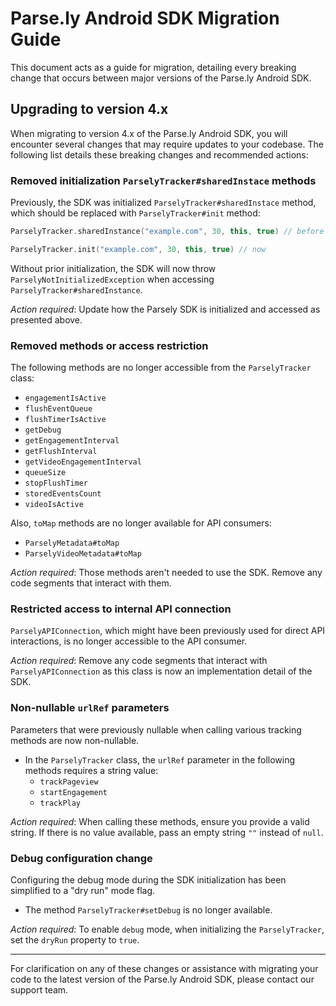 # Parse.ly Android SDK Migration Guide

This document acts as a guide for migration, detailing every breaking change that occurs between major versions of the Parse.ly Android SDK.

## Upgrading to version 4.x

When migrating to version 4.x of the Parse.ly Android SDK, you will encounter several changes that may require updates to your codebase. The following list details these breaking changes and recommended actions:

### Removed initialization `ParselyTracker#sharedInstace` methods

Previously, the SDK was initialized `ParselyTracker#sharedInstace` method, which should be replaced with `ParselyTracker#init` method:

```kotlin
ParselyTracker.sharedInstance("example.com", 30, this, true) // before

ParselyTracker.init("example.com", 30, this, true) // now
```

Without prior initialization, the SDK will now throw `ParselyNotInitializedException` when accessing `ParselyTracker#sharedInstance`.

*Action required*: Update how the Parsely SDK is initialized and accessed as presented above.

### Removed methods or access restriction
The following methods are no longer accessible from the `ParselyTracker` class:

- `engagementIsActive`
- `flushEventQueue`
- `flushTimerIsActive`
- `getDebug`
- `getEngagementInterval`
- `getFlushInterval`
- `getVideoEngagementInterval`
- `queueSize`
- `stopFlushTimer`
- `storedEventsCount`
- `videoIsActive`
  
Also, `toMap` methods are no longer available for API consumers:

- `ParselyMetadata#toMap`
- `ParselyVideoMetadata#toMap`

*Action required*: Those methods aren't needed to use the SDK. Remove any code segments that interact with them.

### Restricted access to internal API connection
`ParselyAPIConnection`, which might have been previously used for direct API interactions, is no longer accessible to the API consumer.

*Action required*: Remove any code segments that interact with `ParselyAPIConnection` as this class is now an implementation detail of the SDK.

### Non-nullable `urlRef` parameters
Parameters that were previously nullable when calling various tracking methods are now non-nullable.

- In the `ParselyTracker` class, the `urlRef` parameter in the following methods requires a string value:
  - `trackPageview`
  - `startEngagement`
  - `trackPlay`

*Action required*: When calling these methods, ensure you provide a valid string. If there is no value available, pass an empty string `""` instead of `null`.

### Debug configuration change
Configuring the debug mode during the SDK initialization has been simplified to a "dry run" mode flag.

- The method `ParselyTracker#setDebug` is no longer available.

*Action required*: To enable `debug` mode, when initializing the `ParselyTracker`, set the `dryRun` property to `true`.

---

For clarification on any of these changes or assistance with migrating your code to the latest version of the Parse.ly Android SDK, please contact our support team.
